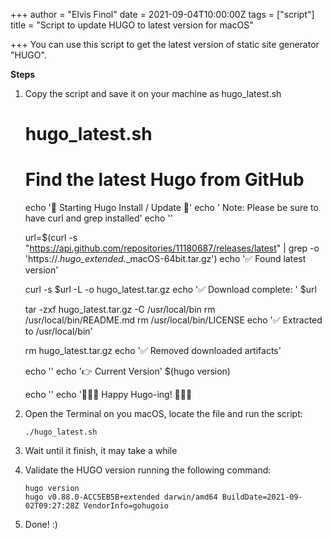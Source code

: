 +++
author = "Elvis Finol"
date = 2021-09-04T10:00:00Z
tags = ["script"]
title = "Script to update HUGO to latest version for macOS"

+++
You can use this script to get the latest version of static site generator "HUGO".

**Steps**

1. Copy the script and save it on your machine as hugo_latest.sh

    # hugo_latest.sh
    # Find the latest Hugo from GitHub
    echo '🐹 Starting Hugo Install / Update 🐹'
    echo '      Note: Please be sure to have curl and grep installed'
    echo ''
    
    url=$(curl -s "https://api.github.com/repositories/11180687/releases/latest" | grep -o 'https://.*hugo_extended.*_macOS-64bit.tar.gz')
    echo '✅ Found latest version'
    
    curl -s $url -L -o hugo_latest.tar.gz
    echo '✅ Download complete: ' $url
    
    tar -zxf hugo_latest.tar.gz -C /usr/local/bin
    rm /usr/local/bin/README.md
    rm /usr/local/bin/LICENSE
    echo '✅ Extracted to /usr/local/bin'
    
    rm hugo_latest.tar.gz
    echo '✅ Removed downloaded artifacts'
    
    echo ''
    echo '👉 Current Version' $(hugo version)
    
    echo ''
    echo '🎉🎉🎉 Happy Hugo-ing! 🎉🎉🎉

2. Open the Terminal on you macOS, locate the file and run the script:

       ./hugo_latest.sh
3. Wait until it finish, it may take a while
4. Validate the HUGO version running the following command:

       hugo version
       hugo v0.88.0-ACC5EB5B+extended darwin/amd64 BuildDate=2021-09-02T09:27:28Z VendorInfo=gohugoio
5. Done! :)